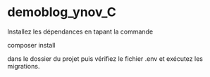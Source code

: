 # demoblog_ynov_C

Installez les dépendances en tapant la commande 

composer install

dans le dossier du projet puis vérifiez le fichier .env et exécutez les migrations.
